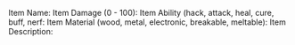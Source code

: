 Item Name:
Item Damage (0 - 100):
Item Ability (hack, attack, heal, cure, buff, nerf:
Item Material (wood, metal, electronic, breakable, meltable):
Item Description: